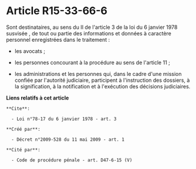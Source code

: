 # Article R15-33-66-6

Sont destinataires, au sens du 
II de l'article 3 de la loi du 6 janvier 1978 susvisée
, de tout ou partie des informations et données à caractère personnel enregistrées dans le traitement :

- les avocats ;

- les personnes concourant à la procédure au sens de l'article 11 ;

- les administrations et les personnes qui, dans le cadre d'une mission confiée par l'autorité judiciaire, participent à
l'instruction des dossiers, à la signification, à la notification et à l'exécution des décisions judiciaires.

**Liens relatifs à cet article**

	**Cite**:

	  - Loi n°78-17 du 6 janvier 1978 - art. 3

	**Créé par**:

	  - Décret n°2009-528 du 11 mai 2009 - art. 1

	**Cité par**:

	  - Code de procédure pénale - art. D47-6-15 (V)
